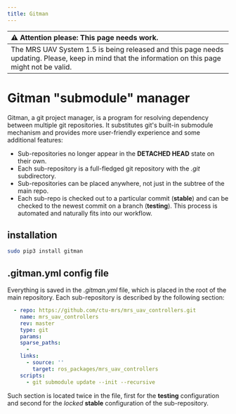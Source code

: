 ```yaml
---
title: Gitman
---
```


| :warning: **Attention please: This page needs work.**                                                                                             |
| :---                                                                                                                                              |
| The MRS UAV System 1.5 is being released and this page needs updating. Please, keep in mind that the information on this page might not be valid. |

# Gitman "submodule" manager

Gitman, a git project manager, is a program for resolving dependency between multiple git repositories.
It substitutes git's built-in submodule mechanism and provides more user-friendly experience and some additional features:

  * Sub-repositories no longer appear in the **DETACHED HEAD** state on their own.
  * Each sub-repository is a full-fledged git repository with the *.git* subdirectory.
  * Sub-repositories can be placed anywhere, not just in the subtree of the main repo.
  * Each sub-repo is checked out to a particular commit (**stable**) and can be checked to the newest commit on a branch (**testing**). This process is automated and naturally fits into our workflow.

## installation

```bash
sudo pip3 install gitman
```

## .gitman.yml config file

Everything is saved in the *.gitman.yml* file, which is placed in the root of the main repository.
Each sub-repository is described by the following section:
```yml
  - repo: https://github.com/ctu-mrs/mrs_uav_controllers.git
    name: mrs_uav_controllers
    rev: master
    type: git
    params:
    sparse_paths:
      -
    links:
      - source: ''
        target: ros_packages/mrs_uav_controllers
    scripts:
      - git submodule update --init --recursive
```
Such section is located twice in the file, first for the **testing** configuration and second for the *locked* **stable** configuration of the sub-repository.

